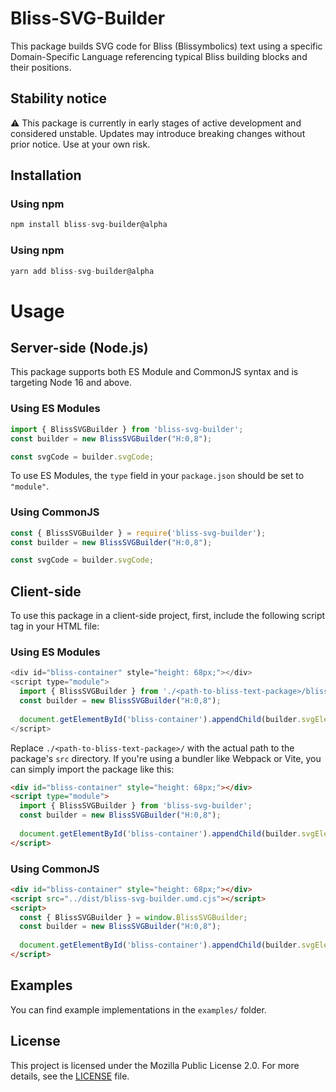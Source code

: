 # Bliss-SVG-Builder

This package builds SVG code for Bliss (Blissymbolics) text using a specific Domain-Specific Language referencing typical Bliss building blocks and their positions.

## Stability notice

:warning: This package is currently in early stages of active development and considered unstable. Updates may introduce breaking changes without prior notice. Use at your own risk.

## Installation

### Using npm

```javascript
npm install bliss-svg-builder@alpha
```

### Using npm

```javascript
yarn add bliss-svg-builder@alpha
```

# Usage

## Server-side (Node.js)

This package supports both ES Module and CommonJS syntax and is targeting Node 16 and above.

### Using ES Modules

```javascript
import { BlissSVGBuilder } from 'bliss-svg-builder';
const builder = new BlissSVGBuilder("H:0,8");

const svgCode = builder.svgCode;
```

To use ES Modules, the `type` field in your `package.json` should be set to `"module"`.

### Using CommonJS

```javascript
const { BlissSVGBuilder } = require('bliss-svg-builder');
const builder = new BlissSVGBuilder("H:0,8");

const svgCode = builder.svgCode;
```

## Client-side

To use this package in a client-side project, first, include the following script tag in your HTML file:

### Using ES Modules

```javascript
<div id="bliss-container" style="height: 68px;"></div>
<script type="module">
  import { BlissSVGBuilder } from './<path-to-bliss-text-package>/bliss-svg-builder.js';
  const builder = new BlissSVGBuilder("H:0,8");
  
  document.getElementById('bliss-container').appendChild(builder.svgElement);
</script>
```

Replace `./<path-to-bliss-text-package>/` with the actual path to the package's `src` directory. If you're using a bundler like Webpack or Vite, you can simply import the package like this:

```html
<div id="bliss-container" style="height: 68px;"></div>
<script type="module">
  import { BlissSVGBuilder } from 'bliss-svg-builder';
  const builder = new BlissSVGBuilder("H:0,8");
  
  document.getElementById('bliss-container').appendChild(builder.svgElement);
</script>
```

### Using CommonJS

```html
<div id="bliss-container" style="height: 68px;"></div>
<script src="../dist/bliss-svg-builder.umd.cjs"></script>
<script>
  const { BlissSVGBuilder } = window.BlissSVGBuilder;
  const builder = new BlissSVGBuilder("H:0,8");
  
  document.getElementById('bliss-container').appendChild(builder.svgElement);
</script>
```

## Examples

You can find example implementations in the `examples/` folder.

## License

This project is licensed under the Mozilla Public License 2.0. For more details, see the [LICENSE](./LICENSE) file.